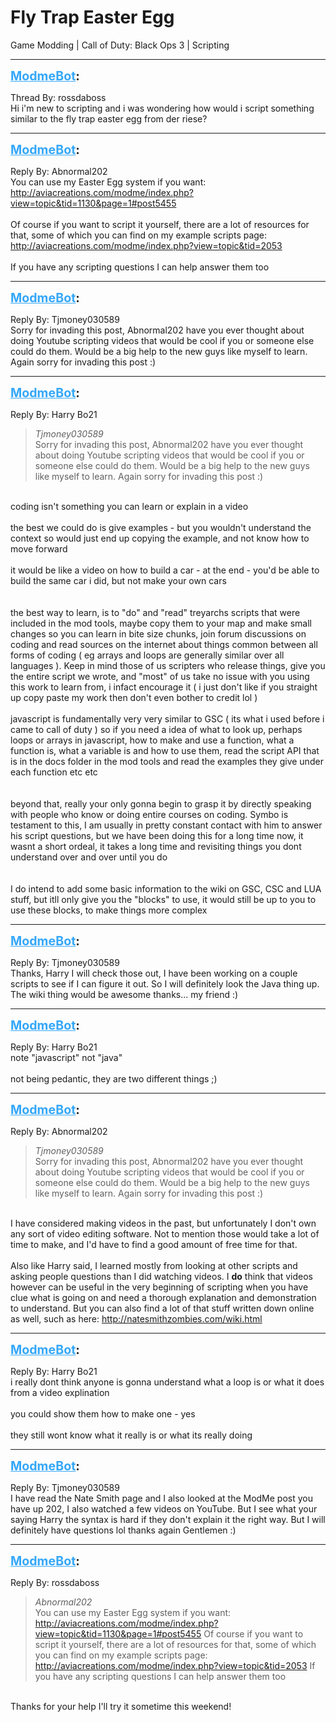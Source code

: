 # Fly Trap Easter Egg
Game Modding | Call of Duty: Black Ops 3 | Scripting

---
<strong style="font-size: 1.4em;"><span style="text-decoration: underline;text-decoration-color: #34a7f9;"><span style="color:#34a7f9;">ModmeBot</span></span>:</strong>

<p>Thread By: rossdaboss<br />Hi i&#39;m new to scripting and i was wondering how would i script something similar to the fly trap easter egg from der riese?</p>

---
<strong style="font-size: 1.4em;"><span style="text-decoration: underline;text-decoration-color: #34a7f9;"><span style="color:#34a7f9;">ModmeBot</span></span>:</strong>

<p>Reply By: Abnormal202<br />You can use my Easter Egg system if you want: <a href="http://aviacreations.com/modme/index.php?view=topic&tid=1130&page=1#post5455">http://aviacreations.com/modme/index.php?view=topic&amp;tid=1130&amp;page=1#post5455</a><br /> <br />Of course if you want to script it yourself, there are a lot of resources for that, some of which you can find on my example scripts page: <a href="http://aviacreations.com/modme/index.php?view=topic&tid=2053">http://aviacreations.com/modme/index.php?view=topic&amp;tid=2053</a><br /> <br />If you have any scripting questions I can help answer them too</p>

---
<strong style="font-size: 1.4em;"><span style="text-decoration: underline;text-decoration-color: #34a7f9;"><span style="color:#34a7f9;">ModmeBot</span></span>:</strong>

<p>Reply By: Tjmoney030589<br />Sorry for invading this post, Abnormal202 have you ever thought about doing Youtube scripting videos that would be cool if you or someone else could do them. Would be a big help to the new guys like myself to learn. Again sorry for invading this post :)</p>

---
<strong style="font-size: 1.4em;"><span style="text-decoration: underline;text-decoration-color: #34a7f9;"><span style="color:#34a7f9;">ModmeBot</span></span>:</strong>

<p>Reply By: Harry Bo21<br /><blockquote><em>Tjmoney030589</em><br />Sorry for invading this post, Abnormal202 have you ever thought about doing Youtube scripting videos that would be cool if you or someone else could do them. Would be a big help to the new guys like myself to learn. Again sorry for invading this post :)</blockquote><br /> coding isn&#39;t something you can learn or explain in a video<br /> <br />the best we could do is give examples - but you wouldn&#39;t understand the context so would just end up copying the example, and not know how to move forward<br /> <br />it would be like a video on how to build a car - at the end - you&#39;d be able to build the same car i did, but not make your own cars<br /> <br /> <br />the best way to learn, is to &quot;do&quot; and &quot;read&quot; treyarchs scripts that were included in the mod tools, maybe copy them to your map and make small changes so you can learn in bite size chunks, join forum discussions on coding and read sources on the internet about things common between all forms of coding ( eg arrays and loops are generally similar over all languages ). Keep in mind those of us scripters who release things, give you the entire script we wrote, and &quot;most&quot; of us take no issue with you using this work to learn from, i infact encourage it ( i just don&#39;t like if you straight up copy paste my work then don&#39;t even bother to credit lol )<br /> <br />javascript is fundamentally very very similar to GSC ( its what i used before i came to call of duty ) so if you need a idea of what to look up, perhaps loops or arrays in javascript, how to make and use a function, what a function is, what a variable is and how to use them, read the script API that is in the docs folder in the mod tools and read the examples they give under each function etc etc<br /> <br /> <br />beyond that, really your only gonna begin to grasp it by directly speaking with people who know or doing entire courses on coding. Symbo is testament to this, I am usually in pretty constant contact with him to answer his script questions, but we have been doing this for a long time now, it wasnt a short ordeal, it takes a long time and revisiting things you dont understand over and over until you do<br /> <br /> <br />I do intend to add some basic information to the wiki on GSC, CSC and LUA stuff, but itll only give you the &quot;blocks&quot; to use, it would still be up to you to use these blocks, to make things more complex</p>

---
<strong style="font-size: 1.4em;"><span style="text-decoration: underline;text-decoration-color: #34a7f9;"><span style="color:#34a7f9;">ModmeBot</span></span>:</strong>

<p>Reply By: Tjmoney030589<br />Thanks, Harry I will check those out, I have been working on a couple scripts to see if I can figure it out. So I will definitely look the Java thing up. The wiki thing would be awesome thanks... my friend :)</p>

---
<strong style="font-size: 1.4em;"><span style="text-decoration: underline;text-decoration-color: #34a7f9;"><span style="color:#34a7f9;">ModmeBot</span></span>:</strong>

<p>Reply By: Harry Bo21<br />note &quot;javascript&quot; not &quot;java&quot;<br /> <br />not being pedantic, they are two different things ;)</p>

---
<strong style="font-size: 1.4em;"><span style="text-decoration: underline;text-decoration-color: #34a7f9;"><span style="color:#34a7f9;">ModmeBot</span></span>:</strong>

<p>Reply By: Abnormal202<br /><blockquote><em>Tjmoney030589</em><br />Sorry for invading this post, Abnormal202 have you ever thought about doing Youtube scripting videos that would be cool if you or someone else could do them. Would be a big help to the new guys like myself to learn. Again sorry for invading this post :)</blockquote><br /> I have considered making videos in the past, but unfortunately I don&#39;t own any sort of video editing software. Not to mention those would take a lot of time to make, and I&#39;d have to find a good amount of free time for that.<br /> <br />Also like Harry said, I learned mostly from looking at other scripts and asking people questions than I did watching videos. I <strong>do</strong> think that videos however can be useful in the very beginning of scripting when you have clue what is going on and need a thorough explanation and demonstration to understand. But you can also find a lot of that stuff written down online as well, such as here: <a href="http://natesmithzombies.com/wiki.html">http://natesmithzombies.com/wiki.html</a></p>

---
<strong style="font-size: 1.4em;"><span style="text-decoration: underline;text-decoration-color: #34a7f9;"><span style="color:#34a7f9;">ModmeBot</span></span>:</strong>

<p>Reply By: Harry Bo21<br />i really dont think anyone is gonna understand what a loop is or what it does from a video explination<br /> <br />you could show them how to make one - yes<br /> <br />they still wont know what it really is or what its really doing</p>

---
<strong style="font-size: 1.4em;"><span style="text-decoration: underline;text-decoration-color: #34a7f9;"><span style="color:#34a7f9;">ModmeBot</span></span>:</strong>

<p>Reply By: Tjmoney030589<br />I have read the Nate Smith page and I also looked at the ModMe post you have up 202, I also watched a few videos on YouTube. But I see what your saying Harry the syntax is hard if they don&#39;t explain it the right way. But I will definitely have questions lol thanks again Gentlemen :)</p>

---
<strong style="font-size: 1.4em;"><span style="text-decoration: underline;text-decoration-color: #34a7f9;"><span style="color:#34a7f9;">ModmeBot</span></span>:</strong>

<p>Reply By: rossdaboss<br /><blockquote><em>Abnormal202</em><br />You can use my Easter Egg system if you want: <a href="http://aviacreations.com/modme/index.php?view=topic&tid=1130&page=1#post5455">http://aviacreations.com/modme/index.php?view=topic&amp;tid=1130&amp;page=1#post5455</a>   Of course if you want to script it yourself, there are a lot of resources for that, some of which you can find on my example scripts page: <a href="http://aviacreations.com/modme/index.php?view=topic&tid=2053">http://aviacreations.com/modme/index.php?view=topic&amp;tid=2053</a>   If you have any scripting questions I can help answer them too</blockquote><br /> Thanks for your help I&#39;ll try it sometime this weekend!</p>
